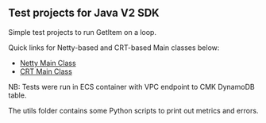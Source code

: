 ## Test projects for Java V2 SDK

Simple test projects to run GetItem on a loop.

Quick links for Netty-based and CRT-based Main classes below:

- [Netty Main Class](./java-v2-netty/src/main/java/org/example/Main.java)
- [CRT Main Class](./java-v2-crt/src/main/java/org/example/Main.java)

NB: Tests were run in ECS container with VPC endpoint to CMK DynamoDB table.

The utils folder contains some Python scripts to print out metrics and errors.
